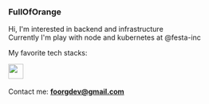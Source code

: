 ### FullOfOrange

Hi, I'm interested in backend and infrastructure  
Currently I'm play with node and kubernetes at @festa-inc  

My favorite tech stacks:

<p align='left'>
<img height="30" src="https://github.com/WaylonWalker/WaylonWalker/blob/main/icon/twitter.png?raw=true">&nbsp;&nbsp;
</p>

Contact me: **foorgdev@gmail.com**
